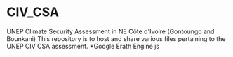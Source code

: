 # CIV_CSA
UNEP Climate Security Assessment in NE Côte d'Ivoire (Gontoungo and Bounkani)
This repository is to host and share various files pertaining to the UNEP CIV CSA assessment.
*Google Erath Engine js
